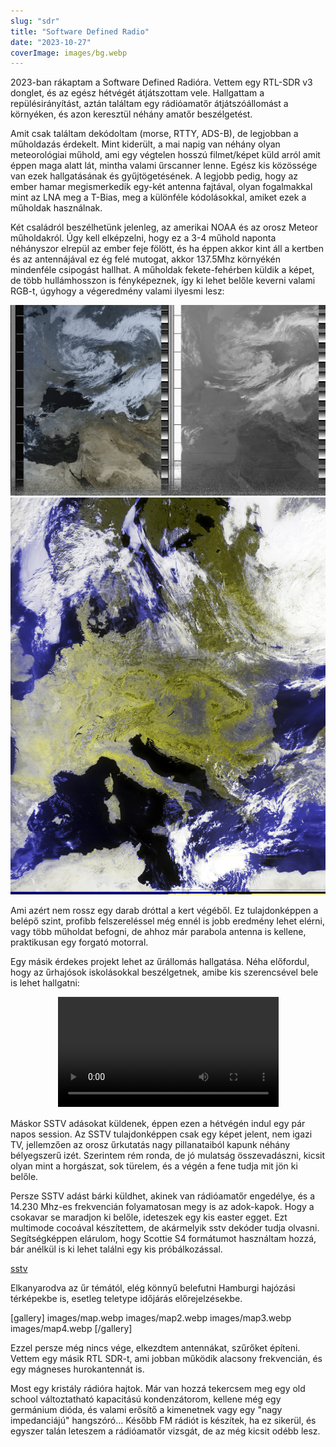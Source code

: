 ```yaml
---
slug: "sdr"
title: "Software Defined Radio"
date: "2023-10-27"
coverImage: images/bg.webp
---
```


2023-ban rákaptam a Software Defined Radióra. Vettem egy RTL-SDR v3 donglet, és az egész hétvégét átjátszottam vele. Hallgattam a repülésirányítást, aztán találtam egy rádióamatőr átjátszóállomást a környéken, és azon keresztül néhány amatőr beszélgetést.

Amit csak találtam dekódoltam (morse, RTTY, ADS-B), de legjobban a műholdazás érdekelt. Mint kiderült, a mai napig van néhány olyan meteorológiai műhold, ami egy végtelen hosszú filmet/képet küld arról amit éppen maga alatt lát, mintha valami űrscanner lenne. Egész kis közössége van ezek hallgatásának és gyűjtögetésének. A legjobb pedig, hogy az ember hamar megismerkedik egy-két antenna fajtával, olyan fogalmakkal mint az LNA meg a T-Bias, meg a különféle kódolásokkal, amiket ezek a műholdak használnak.

Két családról beszélhetünk jelenleg, az amerikai NOAA és az orosz Meteor műholdakról. Úgy kell elképzelni, hogy ez a 3-4 műhold naponta néhányszor elrepül az ember feje fölött, és ha éppen akkor kint áll a kertben és az antennájával ez ég felé mutogat, akkor 137.5Mhz környékén mindenféle csipogást hallhat. A műholdak fekete-fehérben küldik a képet, de több hullámhosszon is fényképeznek, így ki lehet belőle keverni valami RGB-t, úgyhogy a végeredmény valami ilyesmi lesz:

![image](images/noaa-19-08-25-57_09-09-2023.webp)
![image](images/2023-9-9-8-26-8_221_composite.webp)

Ami azért nem rossz egy darab dróttal a kert végéből. Ez tulajdonképpen a belépő szint, profibb felszereléssel még ennél is  jobb eredmény lehet elérni, vagy több műholdat befogni, de ahhoz már parabola antenna is kellene, praktikusan egy forgató motorral.

Egy másik érdekes projekt lehet az űrállomás hallgatása. Néha előfordul, hogy az űrhajósok iskolásokkal beszélgetnek, amibe kis szerencsével bele is lehet hallgatni:

<center>
<video width="70%" src="/assets/page/sdr/files/iss.mp4" controls>
</video>
</center>

Máskor SSTV adásokat küldenek, éppen ezen a hétvégén indul egy pár napos session. Az SSTV tulajdonképpen csak egy képet jelent, nem igazi TV, jellemzően az orosz űrkutatás nagy pillanataiból kapunk néhány bélyegszerű izét. Szerintem rém ronda, de jó mulatság összevadászni, kicsit olyan mint a horgászat, sok türelem, és a végén a fene tudja mit jön ki belőle.

Persze SSTV adást bárki küldhet, akinek van rádióamatőr engedélye, és a 14.230 Mhz-es frekvencián folyamatosan megy is az adok-kapok. Hogy a csokavar se maradjon ki belőle, ideteszek egy kis easter egget. Ezt multimode cocoával készítettem, de akármelyik sstv dekóder tudja olvasni. Segítségképpen elárulom, hogy Scottie S4 formátumot használtam hozzá, bár anélkül is ki lehet találni egy kis próbálkozással.


[sstv](files/sstv.mp3)

Elkanyarodva az űr témától, elég könnyű belefutni Hamburgi hajózási térképekbe is, esetleg teletype időjárás előrejelzésekbe.

[gallery]
images/map.webp
images/map2.webp
images/map3.webp
images/map4.webp
[/gallery]

Ezzel persze még nincs vége, elkezdtem antennákat, szűrőket építeni. Vettem egy másik RTL SDR-t, ami jobban működik alacsony frekvencián, és egy mágneses hurokantennát is. 

Most egy kristály rádióra hajtok. Már van hozzá tekercsem meg egy old school változtatható kapacitású kondenzátorom, kellene még egy germánium dióda, és valami erősítő a kimenetnek vagy egy "nagy impedanciájú" hangszóró... Később FM rádiót is készítek, ha ez sikerül, és egyszer talán leteszem a rádióamatőr vizsgát, de az még kicsit odébb lesz.